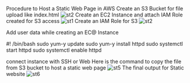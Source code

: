 Procedure to Host a Static Web Page in AWS
Create an S3 Bucket for file upload like index.html
![st2](https://github.com/shiyammk/Static-Website-AWS/assets/160907011/74cdd06a-0983-4471-920c-575c4eaa2705)
Create an EC2 Instance and attach IAM Role created for S3 access
![st1](https://github.com/shiyammk/Static-Website-AWS/assets/160907011/3f44b91d-72ce-447d-9a39-153c001a1959)
Create an IAM Role for S3
![st2](https://github.com/shiyammk/Static-Website-AWS/assets/160907011/6c7de2b4-e503-40d4-833f-0f79b53cefbd)

Add user data while creating an EC@ Instance

#! /bin/bash
sudo yum-y update
sudo yum-y install httpd
sudo systemctl start httpd
sudo systemctl enable httpd

connect instance with SSH or Web Here is the command to copy the file from S3 bucket to host a static web page
![st5](https://github.com/shiyammk/Static-Website-AWS/assets/160907011/fb512b47-63e2-46d1-bd59-edaa28c10f53)
The final output for Static website
![st6](https://github.com/shiyammk/Static-Website-AWS/assets/160907011/493fc2f2-e326-45f9-a04f-7665984d8a1d)

